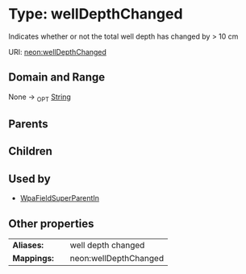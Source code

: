 
# Type: wellDepthChanged


Indicates whether or not the total well depth has changed by > 10 cm

URI: [neon:wellDepthChanged](https://data.neonscience.org/wellDepthChanged)


## Domain and Range

None ->  <sub>OPT</sub> [String](types/String.md)

## Parents


## Children


## Used by

 * [WpaFieldSuperParentIn](WpaFieldSuperParentIn.md)

## Other properties

|  |  |  |
| --- | --- | --- |
| **Aliases:** | | well depth changed |
| **Mappings:** | | neon:wellDepthChanged |

